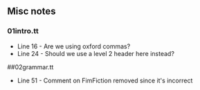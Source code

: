 Misc notes
----------

### 01intro.tt

* Line 16 - Are we using oxford commas?
* Line 24 - Should we use a level 2 header here instead?

##02grammar.tt

* Line 51 - Comment on FimFiction removed since it's incorrect
